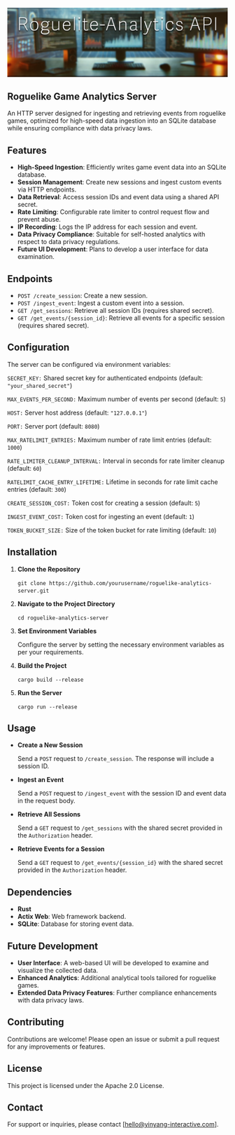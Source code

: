 ![Roguelike Game Analytics Server](__assets/roguelike-analytics-api.jpg)

## Roguelike Game Analytics Server

An HTTP server designed for ingesting and retrieving events from roguelike games, optimized for high-speed data ingestion into an SQLite database while ensuring compliance with data privacy laws.

## Features

*   **High-Speed Ingestion**: Efficiently writes game event data into an SQLite database.
*   **Session Management**: Create new sessions and ingest custom events via HTTP endpoints.
*   **Data Retrieval**: Access session IDs and event data using a shared API secret.
*   **Rate Limiting**: Configurable rate limiter to control request flow and prevent abuse.
*   **IP Recording**: Logs the IP address for each session and event.
*   **Data Privacy Compliance**: Suitable for self-hosted analytics with respect to data privacy regulations.
*   **Future UI Development**: Plans to develop a user interface for data examination.

## Endpoints

*   `POST /create_session`: Create a new session.
*   `POST /ingest_event`: Ingest a custom event into a session.
*   `GET /get_sessions`: Retrieve all session IDs (requires shared secret).
*   `GET /get_events/{session_id}`: Retrieve all events for a specific session (requires shared secret).

## Configuration

The server can be configured via environment variables:

`SECRET_KEY:` Shared secret key for authenticated endpoints (default: `"your_shared_secret"`)

`MAX_EVENTS_PER_SECOND:` Maximum number of events per second (default: `5`)

`HOST:` Server host address (default: `"127.0.0.1"`)

`PORT:` Server port (default: `8080`)

`MAX_RATELIMIT_ENTRIES:` Maximum number of rate limit entries (default: `1000`)

`RATE_LIMITER_CLEANUP_INTERVAL:` Interval in seconds for rate limiter cleanup (default: `60`)

`RATELIMIT_CACHE_ENTRY_LIFETIME:` Lifetime in seconds for rate limit cache entries (default: `300`)

`CREATE_SESSION_COST:` Token cost for creating a session (default: `5`)

`INGEST_EVENT_COST:` Token cost for ingesting an event (default: `1`)

`TOKEN_BUCKET_SIZE:` Size of the token bucket for rate limiting (default: `10`)

## Installation

1.  **Clone the Repository**
    
    `git clone https://github.com/yourusername/roguelike-analytics-server.git`
    
2.  **Navigate to the Project Directory**
    
    `cd roguelike-analytics-server`
    
3.  **Set Environment Variables**
    
    Configure the server by setting the necessary environment variables as per your requirements.
    
4.  **Build the Project**
    
    `cargo build --release`
    
5.  **Run the Server**
    
    `cargo run --release`
    

## Usage

*   **Create a New Session**
    
    Send a `POST` request to `/create_session`. The response will include a session ID.
    
*   **Ingest an Event**
    
    Send a `POST` request to `/ingest_event` with the session ID and event data in the request body.
    
*   **Retrieve All Sessions**
    
    Send a `GET` request to `/get_sessions` with the shared secret provided in the `Authorization` header.
    
*   **Retrieve Events for a Session**
    
    Send a `GET` request to `/get_events/{session_id}` with the shared secret provided in the `Authorization` header.
    

## Dependencies

*   **Rust**
*   **Actix Web**: Web framework backend.
*   **SQLite**: Database for storing event data.

## Future Development

*   **User Interface**: A web-based UI will be developed to examine and visualize the collected data.
*   **Enhanced Analytics**: Additional analytical tools tailored for roguelike games.
*   **Extended Data Privacy Features**: Further compliance enhancements with data privacy laws.

## Contributing

Contributions are welcome! Please open an issue or submit a pull request for any improvements or features.

## License

This project is licensed under the Apache 2.0 License.

## Contact

For support or inquiries, please contact \[hello@yinyang-interactive.com\].
